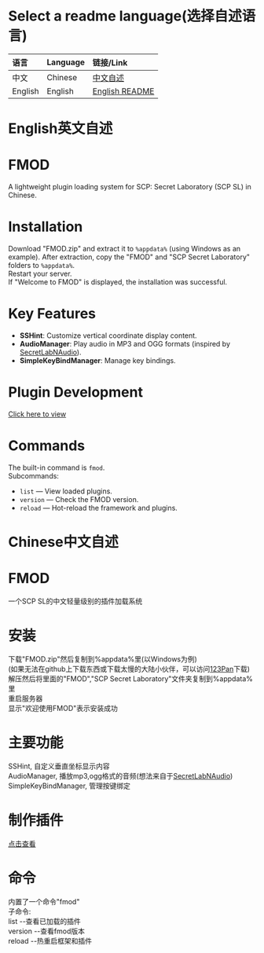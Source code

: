# Select a readme language(选择自述语言)
| 语言 | Language | 链接/Link |
| :-- | :-- | :-- |
| 中文 | Chinese | [中文自述](README.md#chinese%E4%B8%AD%E6%96%87%E8%87%AA%E8%BF%B0) |
| English | English | [English README](README.md#english%E8%8B%B1%E6%96%87%E8%87%AA%E8%BF%B0) |
# English英文自述
# FMOD  
A lightweight plugin loading system for SCP: Secret Laboratory (SCP SL) in Chinese.  

# Installation  
Download "FMOD.zip" and extract it to `%appdata%` (using Windows as an example). 
After extraction, copy the "FMOD" and "SCP Secret Laboratory" folders to `%appdata%`.  
Restart your server.  
If "Welcome to FMOD" is displayed, the installation was successful.  

# Key Features  
- **SSHint**: Customize vertical coordinate display content.  
- **AudioManager**: Play audio in MP3 and OGG formats (inspired by [SecretLabNAudio](https://github.com/Axwabo/SecretLabNAudio)).  
- **SimpleKeyBindManager**: Manage key bindings.  

# Plugin Development  
[Click here to view](/Dev.me)  

# Commands  
The built-in command is `fmod`.  
Subcommands:  
- `list` — View loaded plugins.  
- `version` — Check the FMOD version.  
- `reload` — Hot-reload the framework and plugins.
# Chinese中文自述
# FMOD
一个SCP SL的中文轻量级别的插件加载系统
# 安装
下载"FMOD.zip"然后复制到%appdata%里(以Windows为例)\
(如果无法在github上下载东西或下载太慢的大陆小伙伴，可以访问[123Pan](https://www.123912.com/s/rgcZjv-roy5d)下载)\
解压然后将里面的"FMOD","SCP Secret Laboratory"文件夹复制到%appdata%里\
重启服务器\
显示"欢迎使用FMOD"表示安装成功
# 主要功能
SSHint, 自定义垂直坐标显示内容\
AudioManager, 播放mp3,ogg格式的音频(想法来自于[SecretLabNAudio](https://github.com/Axwabo/SecretLabNAudio))\
SimpleKeyBindManager, 管理按键绑定
# 制作插件
[点击查看](/Dev.me)
# 命令
内置了一个命令"fmod"\
子命令:\
list --查看已加载的插件\
version --查看fmod版本\
reload --热重启框架和插件
